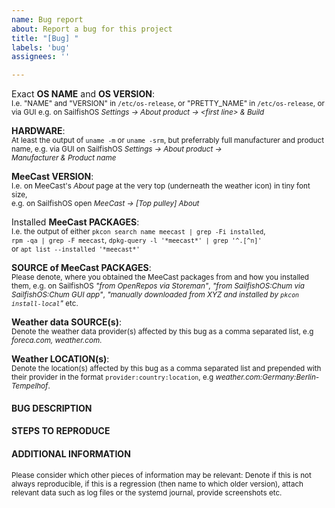 ```yaml
---
name: Bug report
about: Report a bug for this project
title: "[Bug] "
labels: 'bug'
assignees: ''

---
```


Exact **OS NAME** and **OS VERSION**: 
<br /><sub>I.e. "NAME" and "VERSION" in `/etc/os-release`, or "PRETTY_NAME" in `/etc/os-release`,
or via GUI e.g. on SailfishOS *Settings&nbsp;→ About&nbsp;product&nbsp;→ \<first line\>&nbsp;&&nbsp;Build*</sub>

**HARDWARE**:
<br /><sub>At least the output of `uname -m` or `uname -srm`, but preferrably full manufacturer and product name,
e.g. via GUI on SailfishOS *Settings&nbsp;→ About&nbsp;product&nbsp;→ Manufacturer&nbsp;&&nbsp;Product&nbsp;name*</sub>

**MeeCast VERSION**: 
<br /><sub>I.e. on MeeCast's *About* page at the very top (underneath the weather icon) in tiny font size,
<br />e.g. on SailfishOS open *MeeCast&nbsp;→ [Top pulley]&nbsp;About*</sub>

Installed **MeeCast PACKAGES**: 
<br /><sub>I.e. the output of either `pkcon search name meecast | grep -Fi installed`,
<br />`rpm -qa | grep -F meecast`, `dpkg-query -l '*meecast*' | grep '^.[^n]'`
<br />or `apt list --installed '*meecast*'`</sub>

**SOURCE of MeeCast PACKAGES**: 
<br /><sub>Please denote, where you obtained the MeeCast packages from and how you installed them, e.g. on SailfishOS *"from OpenRepos via Storeman"*,
*"from SailfishOS:Chum via SailfishOS:Chum GUI app"*, *"manually downloaded from XYZ and installed by `pkcon install-local`"* etc.</sub>

**Weather data SOURCE(s)**: 
<br /><sub>Denote the weather data provider(s) affected by this bug as a comma separated list, e.g *foreca.com, weather.com*.</sub>

**Weather LOCATION(s)**: 
<br /><sub>Denote the location(s) affected by this bug as a comma separated list and prepended with their provider in the format `provider:country:location`, e.g *weather.com:Germany:Berlin-Tempelhof*.</sub>

#### BUG DESCRIPTION


#### STEPS TO REPRODUCE


#### ADDITIONAL INFORMATION

<sub>Please consider which other pieces of information may be relevant: Denote if this is not always reproducible,
if this is a regression (then name to which older version), attach relevant data such as log files or the systemd journal, provide screenshots etc.</sub>
